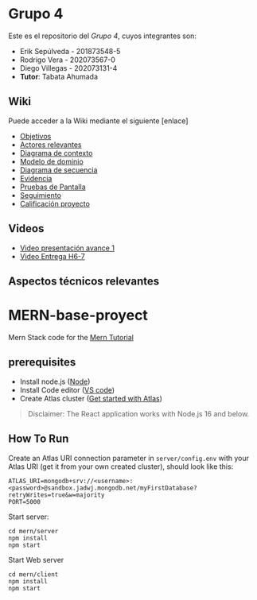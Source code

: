 # Grupo 4

Este es el repositorio del *Grupo 4*, cuyos integrantes son:

* Erik Sepúlveda - 201873548-5
* Rodrigo Vera - 202073567-0
* Diego Villegas - 202073131-4
* **Tutor**: Tabata Ahumada

## Wiki

Puede acceder a la Wiki mediante el siguiente [enlace]
* [Objetivos](https://github.com/dvilleg/INF236-2023-1-PAR201-GRUPO-04/wiki/Objetivos)
* [Actores relevantes](https://github.com/dvilleg/INF236-2023-1-PAR201-GRUPO-04/wiki/Actores-relevantes)
* [Diagrama de contexto](https://github.com/dvilleg/INF236-2023-1-PAR201-GRUPO-04/wiki/Diagrama-de-Contexto)
* [Modelo de dominio](https://github.com/dvilleg/INF236-2023-1-PAR201-GRUPO-04/wiki/Modelo-de-dominio)
* [Diagrama de secuencia](https://github.com/dvilleg/INF236-2023-1-PAR201-GRUPO-04/wiki/Diagramas-de-secuencia)
* [Evidencia](https://github.com/dvilleg/INF236-2023-1-PAR201-GRUPO-04/wiki/Evidencia-de-levantamiento)
* [Pruebas de Pantalla](https://github.com/dvilleg/INF236-2023-1-PAR201-GRUPO-04/wiki/Prueba-de-Pantallas)
* [Seguimiento](https://github.com/dvilleg/INF236-2023-1-PAR201-GRUPO-04/wiki/Seguimiento)
* [Calificación proyecto](https://github.com/dvilleg/INF236-2023-1-PAR201-GRUPO-04/wiki/Calificaci%C3%B3n-proyecto)
## Videos

* [Video presentación avance 1](https://youtu.be/v2L-krch6zk)
* [Video Entrega H6-7](enlace)

## Aspectos técnicos relevantes

# MERN-base-proyect
Mern Stack code for the [Mern Tutorial](https://www.mongodb.com/languages/mern-stack-tutorial)

## prerequisites
- Install node.js ([Node](https://nodejs.org/en/))
- Install Code editor ([VS code](https://code.visualstudio.com/))
- Create Atlas cluster ([Get started with Atlas](https://www.mongodb.com/docs/atlas/getting-started/?_ga=2.60427181.186721350.1682018286-1256642793.1682018286))

> Disclaimer: The React application works with Node.js 16 and below.
## How To Run
Create an Atlas URI connection parameter in `server/config.env` with your Atlas URI (get it from your own created cluster), should look like this:
```
ATLAS_URI=mongodb+srv://<username>:<password>@sandbox.jadwj.mongodb.net/myFirstDatabase?retryWrites=true&w=majority
PORT=5000
```

Start server:
```
cd mern/server
npm install
npm start
```

Start Web server
```
cd mern/client
npm install
npm start
```

